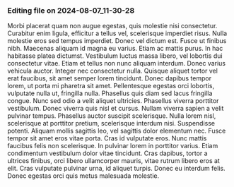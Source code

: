 

### Editing file on 2024-08-07_11-30-28

Morbi placerat quam non augue egestas, quis molestie nisi consectetur. Curabitur enim ligula, efficitur a tellus vel, scelerisque imperdiet risus. Nulla molestie eros sed tempus imperdiet. Donec vel dictum est. Fusce ut finibus nibh. Maecenas aliquam id magna eu varius. Etiam ac mattis purus. In hac habitasse platea dictumst. Vestibulum luctus massa libero, vel lobortis dui consectetur vitae. Etiam et tellus non nunc aliquam interdum. Donec varius vehicula auctor.
Integer nec consectetur nulla. Quisque aliquet tortor vel erat faucibus, sit amet semper lorem tincidunt. Donec dapibus tempor lorem, ut porta mi pharetra sit amet. Pellentesque egestas orci lobortis, vulputate nulla ut, fringilla nulla. Phasellus quis diam sed lacus fringilla congue. Nunc sed odio a velit aliquet ultricies. Phasellus viverra porttitor vestibulum. Donec viverra quis nisl et cursus. Nullam viverra sapien a velit pulvinar tempus. Phasellus auctor suscipit scelerisque.
Nulla lorem nisl, scelerisque at porttitor pretium, scelerisque interdum nisi. Suspendisse potenti. Aliquam mollis sagittis leo, vel sagittis dolor elementum nec. Fusce tempor sit amet eros vitae porta. Cras id vulputate eros. Nunc mattis faucibus felis non scelerisque. In pulvinar lorem in porttitor varius. Etiam condimentum vestibulum dolor vitae tincidunt. Cras dapibus, tortor a ultrices finibus, orci libero ullamcorper mauris, vitae rutrum libero eros at elit. Cras vulputate pulvinar urna, id aliquet turpis. Donec eu interdum felis. Donec egestas orci quis metus malesuada molestie.


